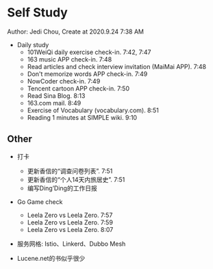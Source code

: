 # Self Study

Author: Jedi Chou, Create at 2020.9.24 7:38 AM

* Daily study
  * 101WeiQi daily exercise check-in. 7:42, 7:47
  * 163 music APP check-in. 7:48
  * Read articles and check interview invitation (MaiMai APP). 7:48
  * Don't memorize words APP check-in. 7:49
  * NowCoder check-in. 7:49
  * Tencent cartoon APP check-in. 7:50
  * Read Sina Blog. 8:13
  * 163.com mail. 8:49
  * Exercise of Vocabulary (vocabulary.com). 8:51
  * Reading 1 minutes at SIMPLE wiki. 9:10

## Other

* 打卡
  * 更新香信的“调查问卷列表”. 7:51
  * 更新香信的“个人14天内旅居史”. 7:51
  * 编写Ding’Ding的工作日报

* Go Game check
  * Leela Zero vs Leela Zero. 7:57
  * Leela Zero vs Leela Zero. 7:59
  * Leela Zero vs Leela Zero. 8:07

* 服务网格: Istio、Linkerd、Dubbo Mesh
* Lucene.net的书似乎很少
